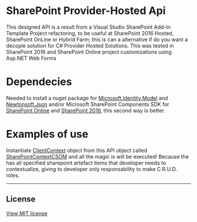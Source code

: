 # SharePoint Provider-Hosted Api
This designed API is a result from a Visual Studio SharePoint Add-In Template Project refactoring, to be useful at SharePoint 2016 Hosted, SharePoint OnLine or Hybrid Farm; this is can a alternative if do you want a decople solution for C# Provider Hosted Solutions. This was tested in SharePoint 2016 and SharePoint Online project customizations using Asp.NET Web Forms

# Dependecies
Needed to install a nuget package for [Microsoft.Identity.Model](https://www.nuget.org/packages/Microsoft.IdentityModel/) and [Newtonsoft.Json](https://www.newtonsoft.com/json)
and/or
Microsoft SharePoint Components SDK for [SharePoint Online](https://www.microsoft.com/en-us/download/details.aspx?id=42038) and [SharePoint 2016](https://www.microsoft.com/en-us/download/details.aspx?id=51679), this second way is better.

# Examples of use
Instantiate [ClientContext](https://docs.microsoft.com/en-us/previous-versions/office/sharepoint-csom/ee538685(v%3Doffice.15)) object from this API object called [SharePointContextCSOM](https://github.com/antonio-leonardo/SharePointProviderHostedApi/blob/master/SharePointContextCSOM.cs) and all the magic is will be executed! Because the has all specified sharepoint artefact items that developer needs to contextualize, giving to developer only responsability to make C.R.U.D. roles.

----------------------
## License

[View MIT license](https://github.com/antonio-leonardo/SharePointProviderHostedApi/blob/master/LICENSE)
